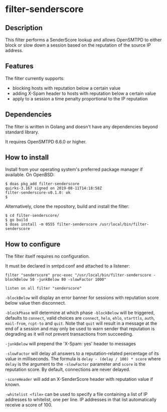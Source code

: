 # filter-senderscore

## Description
This filter performs a SenderScore lookup and allows OpenSMTPD to either block or slow down a
session based on the reputation of the source IP address.


## Features
The filter currently supports:

- blocking hosts with reputation below a certain value
- adding X-Spam header to hosts with reputation below a certain value
- apply to a session a time penalty proportional to the IP reputation


## Dependencies
The filter is written in Golang and doesn't have any dependencies beyond standard library.

It requires OpenSMTPD 6.6.0 or higher.


## How to install
Install from your operating system's preferred package manager if available.
On OpenBSD:
```
$ doas pkg_add filter-senderscore
quirks-3.167 signed on 2019-08-11T14:18:58Z
filter-senderscore-v0.1.0: ok
$
```

Alternatively, clone the repository, build and install the filter:
```
$ cd filter-senderscore/
$ go build
$ doas install -m 0555 filter-senderscore /usr/local/bin/filter-senderscore
```

## How to configure
The filter itself requires no configuration.

It must be declared in smtpd.conf and attached to a listener:
```
filter "senderscore" proc-exec "/usr/local/bin/filter-senderscore -blockBelow 50 -junkBelow 80 -slowFactor 1000"

listen on all filter "senderscore"
```

`-blockBelow` will display an error banner for sessions with reputation score below value then disconnect.

`-blockPhase` will determine at which phase `-blockBelow` will be triggered, defaults to `connect`, valid choices are `connect`, `helo`, `ehlo`, `starttls`, `auth`, `mail-from`, `rcpt-to` and `quit`. Note that `quit` will result in a message at the end of a session and may only be used to warn sender that reputation is degrading as it will not prevent transactions from succeeding.

`-junkBelow` will prepend the 'X-Spam: yes' header to messages

`-slowFactor` will delay all answers to a reputation-related percentage of its value in milliseconds. The formula is `delay - (delay / 100) * score` where `delay` is the argument to the `-slowFactor` parameter and `score` is the reputation score. By default, connections are never delayed.

`-scoreHeader` will add an X-SenderScore header with reputation value if known.

`-whitelist <file>` can be used to specify a file containing a list of IP addresses to whitelist, one per line. IP addresses in that list automatically receive a score of 100.
